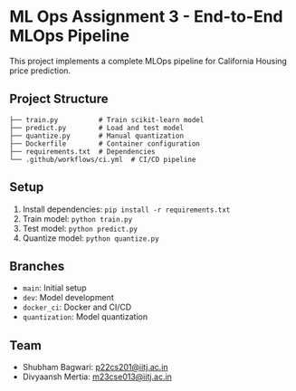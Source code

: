 # ML Ops Assignment 3 - End-to-End MLOps Pipeline

This project implements a complete MLOps pipeline for California Housing price prediction.

## Project Structure
```
├── train.py          # Train scikit-learn model
├── predict.py        # Load and test model
├── quantize.py       # Manual quantization
├── Dockerfile        # Container configuration
├── requirements.txt  # Dependencies
└── .github/workflows/ci.yml  # CI/CD pipeline
```

## Setup
1. Install dependencies: `pip install -r requirements.txt`
2. Train model: `python train.py`
3. Test model: `python predict.py`
4. Quantize model: `python quantize.py`

## Branches
- `main`: Initial setup
- `dev`: Model development
- `docker_ci`: Docker and CI/CD
- `quantization`: Model quantization

## Team
- Shubham Bagwari: p22cs201@iitj.ac.in
- Divyaansh Mertia: m23cse013@iitj.ac.in 